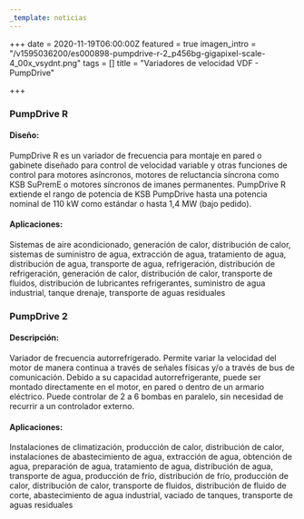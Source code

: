 ```yaml
---
_template: noticias
---
```






+++
date = 2020-11-19T06:00:00Z
featured = true
imagen_intro = "/v1595036200/es000898-pumpdrive-r-2_p456bg-gigapixel-scale-4_00x_vsydnt.png"
tags = []
title = "Variadores de velocidad VDF - PumpDrive"

+++
### **PumpDrive R**

#### **Diseño:**

PumpDrive R es un variador de frecuencia para montaje en pared o gabinete diseñado para control de velocidad variable y otras funciones de control para motores asíncronos, motores de reluctancia síncrona como KSB SuPremE o motores síncronos de imanes permanentes. PumpDrive R extiende el rango de potencia de KSB PumpDrive hasta una potencia nominal de 110 kW como estándar o hasta 1,4 MW (bajo pedido).

#### **Aplicaciones:**

Sistemas de aire acondicionado, generación de calor, distribución de calor, sistemas de suministro de agua, extracción de agua, tratamiento de agua, distribución de agua, transporte de agua, refrigeración, distribución de refrigeración, generación de calor, distribución de calor, transporte de fluidos, distribución de lubricantes refrigerantes, suministro de agua industrial, tanque drenaje, transporte de aguas residuales

### **PumpDrive 2**

#### **Descripción:**

Variador de frecuencia autorrefrigerado. Permite variar la velocidad del motor de manera continua a través de señales físicas y/o a través de bus de comunicación. Debido a su capacidad autorrefrigerante, puede ser montado directamente en el motor, en pared o dentro de un armario eléctrico. Puede controlar de 2 a 6 bombas en paralelo, sin necesidad de recurrir a un controlador externo.

#### **Aplicaciones:**

Instalaciones de climatización, producción de calor, distribución de calor, instalaciones de abastecimiento de agua, extracción de agua, obtención de agua, preparación de agua, tratamiento de agua, distribución de agua, transporte de agua, producción de frío, distribución de frío, producción de calor, distribución de calor, transporte de fluidos, distribución de fluido de corte, abastecimiento de agua industrial, vaciado de tanques, transporte de aguas residuales
